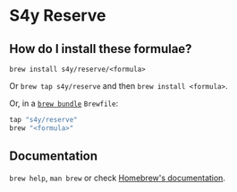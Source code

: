 # S4y Reserve

## How do I install these formulae?

`brew install s4y/reserve/<formula>`

Or `brew tap s4y/reserve` and then `brew install <formula>`.

Or, in a [`brew bundle`](https://github.com/Homebrew/homebrew-bundle) `Brewfile`:

```ruby
tap "s4y/reserve"
brew "<formula>"
```

## Documentation

`brew help`, `man brew` or check [Homebrew's documentation](https://docs.brew.sh).
